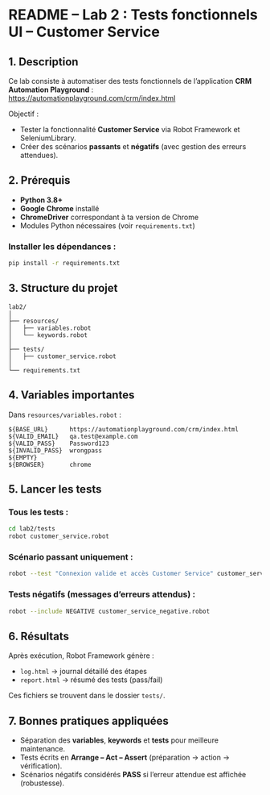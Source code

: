 # README – Lab 2 : Tests fonctionnels UI – Customer Service

## 1. Description
Ce lab consiste à automatiser des tests fonctionnels de l’application **CRM Automation Playground** :
https://automationplayground.com/crm/index.html

Objectif :
- Tester la fonctionnalité **Customer Service** via Robot Framework et SeleniumLibrary.
- Créer des scénarios **passants** et **négatifs** (avec gestion des erreurs attendues).

## 2. Prérequis
- **Python 3.8+**
- **Google Chrome** installé
- **ChromeDriver** correspondant à ta version de Chrome
- Modules Python nécessaires (voir `requirements.txt`)

### Installer les dépendances :
```bash
pip install -r requirements.txt
```

## 3. Structure du projet
```
lab2/
│
├── resources/
│   ├── variables.robot
│   └── keywords.robot
│
├── tests/
│   ├── customer_service.robot
│
└── requirements.txt
```

## 4. Variables importantes
Dans `resources/variables.robot` :
```robot
${BASE_URL}      https://automationplayground.com/crm/index.html
${VALID_EMAIL}   qa.test@example.com
${VALID_PASS}    Password123
${INVALID_PASS}  wrongpass
${EMPTY}
${BROWSER}       chrome
```

## 5. Lancer les tests

### Tous les tests :
```bash
cd lab2/tests
robot customer_service.robot
```

### Scénario passant uniquement :
```bash
robot --test "Connexion valide et accès Customer Service" customer_service.robot
```

### Tests négatifs (messages d’erreurs attendus) :
```bash
robot --include NEGATIVE customer_service_negative.robot
```

## 6. Résultats
Après exécution, Robot Framework génère :
- `log.html` → journal détaillé des étapes
- `report.html` → résumé des tests (pass/fail)

Ces fichiers se trouvent dans le dossier `tests/`.

## 7. Bonnes pratiques appliquées
- Séparation des **variables**, **keywords** et **tests** pour meilleure maintenance.
- Tests écrits en **Arrange – Act – Assert** (préparation → action → vérification).
- Scénarios négatifs considérés **PASS** si l’erreur attendue est affichée (robustesse).

